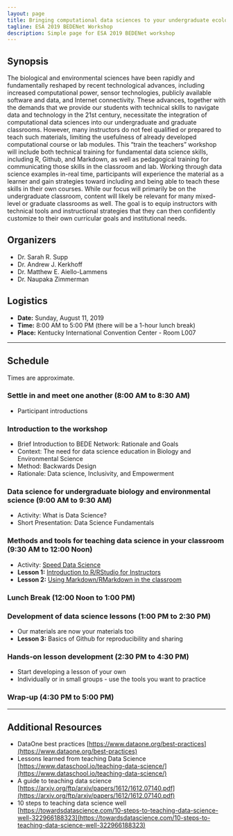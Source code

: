 ```yaml
---
layout: page
title: Bringing computational data sciences to your undergraduate ecology classroom
tagline: ESA 2019 BEDENet Workshop
description: Simple page for ESA 2019 BEDENet workshop
---
```


<link rel="shortcut icon" type="image/x-icon" href="favicon.ico">

## Synopsis

The biological and environmental sciences have been rapidly and fundamentally reshaped by recent technological advances, including increased computational power, sensor technologies, publicly available software and data, and Internet connectivity. These advances, together with the demands that we provide our students with technical skills to navigate data and technology in the 21st century, necessitate the integration of computational data sciences into our undergraduate and graduate classrooms. However, many instructors do not feel qualified or prepared to teach such materials, limiting the usefulness of already developed computational course or lab modules. This “train the teachers” workshop will include both technical training for fundamental data science skills, including R, Github, and Markdown, as well as pedagogical training for communicating those skills in the classroom and lab. Working through data science examples in-real time, participants will experience the material as a  learner and gain strategies toward including and being able to teach these skills in their own courses. While our focus will primarily be on the undergraduate classroom, content will likely be relevant for many mixed-level or graduate classrooms as well. The goal is to equip instructors with technical tools and instructional strategies that they can then confidently customize to their own curricular goals and institutional needs.

## Organizers

* Dr. Sarah R. Supp
* Dr. Andrew J. Kerkhoff
* Dr. Matthew E. Aiello-Lammens
* Dr. Naupaka Zimmerman

## Logistics

* **Date:** Sunday, August 11, 2019
* **Time:** 8:00 AM to 5:00 PM (there will be a 1-hour lunch break)
* **Place:** Kentucky International Convention Center - Room L007

***

## Schedule

Times are approximate.

### Settle in and meet one another (8:00 AM to 8:30 AM)

* Participant introductions

### Introduction to the workshop

* Brief Introduction to BEDE Network: Rationale and Goals
* Context: The need for data science education in Biology and Environmental Science
* Method: Backwards Design
* Rationale: Data science, Inclusivity, and Empowerment

### Data science for undergraduate biology and environmental science (9:00 AM to 9:30 AM)

* Activity: What is Data Science?
* Short Presentation: Data Science Fundamentals

### Methods and tools for teaching data science in your classroom (9:30 AM to 12:00 Noon)

* Activity: [Speed Data Science](docs/ESA2019-Speed-Data-Science-Activity.html)
* **Lesson 1:** [Introduction to R/RStudio for Instructors](docs/ESA2019-Intro-to-RStudio.html)
* **Lesson 2:** [Using Markdown/RMarkdown in the classroom](docs/ESA2019-Using-RMarkdown.html)

### Lunch Break (12:00 Noon to 1:00 PM)

### Development of data science lessons (1:00 PM to 2:30 PM)

* Our materials are now your materials too
* **Lesson 3:** Basics of Github for reproducibility and sharing

### Hands-on lesson development (2:30 PM to 4:30 PM)

* Start developing a lesson of your own
* Individually or in small groups - use the tools you want to practice

### Wrap-up (4:30 PM to 5:00 PM)

***

## Additional Resources

* DataOne best practices [https://www.dataone.org/best-practices](https://www.dataone.org/best-practices)
* Lessons learned from teaching Data Science [https://www.dataschool.io/teaching-data-science/](https://www.dataschool.io/teaching-data-science/)
* A guide to teaching data science [https://arxiv.org/ftp/arxiv/papers/1612/1612.07140.pdf](https://arxiv.org/ftp/arxiv/papers/1612/1612.07140.pdf)
* 10 steps to teaching data science well [https://towardsdatascience.com/10-steps-to-teaching-data-science-well-322966188323](https://towardsdatascience.com/10-steps-to-teaching-data-science-well-322966188323)


